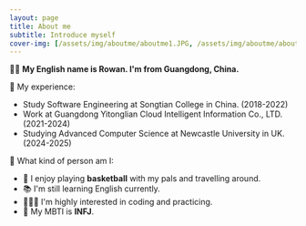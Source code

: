 ```yaml
---
layout: page
title: About me
subtitle: Introduce myself
cover-img: [/assets/img/aboutme/aboutme1.JPG, /assets/img/aboutme/aboutme2.JPG, /assets/img/aboutme/aboutme3.JPG, /assets/img/aboutme/aboutme4.JPG]
---
```


👋🏼 **My English name is Rowan. I'm from Guangdong, China.**

📍 My experience:
- Study Software Engineering at Songtian College in China. (2018-2022)
- Work at Guangdong Yitonglian Cloud Intelligent Information Co., LTD. (2021-2024)
- Studying Advanced Computer Science at Newcastle University in UK. (2024-2025)

📍 What kind of person am I:
- 🏀 I enjoy playing **basketball** with my pals and travelling around.
- 📚 I'm still learning English currently.
- 👩🏻‍💻 I'm highly interested in coding and practicing.
- 🌠 My MBTI is **INFJ**.


